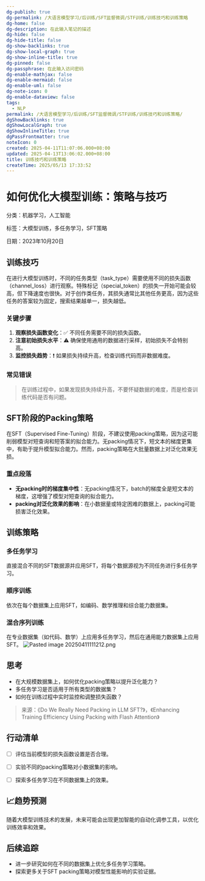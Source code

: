 ```yaml
---
dg-publish: true
dg-permalink: /大语言模型学习/后训练/SFT监督微调/STF训练/训练技巧和训练策略
dg-home: false
dg-description: 在此输入笔记的描述
dg-hide: false
dg-hide-title: false
dg-show-backlinks: true
dg-show-local-graph: true
dg-show-inline-title: true
dg-pinned: false
dg-passphrase: 在此输入访问密码
dg-enable-mathjax: false
dg-enable-mermaid: false
dg-enable-uml: false
dg-note-icon: 0
dg-enable-dataview: false
tags:
  - NLP
permalink: /大语言模型学习/后训练/SFT监督微调/STF训练/训练技巧和训练策略/
dgShowBacklinks: true
dgShowLocalGraph: true
dgShowInlineTitle: true
dgPassFrontmatter: true
noteIcon: 0
created: 2025-04-11T11:07:06.000+08:00
updated: 2025-04-13T13:06:02.000+08:00
title: 训练技巧和训练策略
createTime: 2025/05/13 17:33:52
---
```




# 如何优化大模型训练：策略与技巧
分类：机器学习，人工智能

标签：大模型训练，多任务学习，SFT策略

日期：2023年10月20日

## 训练技巧
在进行大模型训练时，不同的任务类型（task_type）需要使用不同的损失函数（channel_loss）进行观察。特殊标记（special_token）的损失一开始可能会较高，但下降速度也很快。对于创作类任务，其损失通常比其他任务更高，因为这些任务的答案较为固定，搜索结果越单一，损失越低。

### 关键步骤
1. **观察损失函数变化**：✅ 不同任务需要不同的损失函数。
2. **注意初始损失水平**：⚠ 确保使用通用的数据进行采样，初始损失不会特别高。
3. **监控损失趋势**：❗ 如果损失持续升高，检查训练代码而非数据难度。


### 常见错误
> 在训练过程中，如果发现损失持续升高，不要怀疑数据的难度，而是检查训练代码是否有问题。


## SFT阶段的Packing策略
在SFT（Supervised Fine-Tuning）阶段，不建议使用packing策略，因为这可能削弱模型对短查询和短答案的拟合能力。无packing情况下，短文本的梯度更集中，有助于提升模型拟合能力。然而，packing策略在大批量数据上对泛化效果无损。

### 重点段落
- **无packing时的梯度集中性**：无packing情况下，batch的梯度全是短文本的梯度，这增强了模型对短查询的拟合能力。
- **packing对泛化效果的影响**：在小数据量或特定困难的数据上，packing可能损害泛化效果。


## 训练策略

### 多任务学习
直接混合不同的SFT数据源并应用SFT，将每个数据源视为不同任务进行多任务学习。


### 顺序训练
依次在每个数据集上应用SFT，如编码、数学推理和综合能力数据集。


### 混合序列训练
在专业数据集（如代码、数学）上应用多任务学习，然后在通用能力数据集上应用SFT。
![Pasted image 20250411111212.png](/img/user/%E9%99%84%E4%BB%B6/Pasted%20image%2020250411111212.png)


## 思考
- 在大规模数据集上，如何优化packing策略以提升泛化能力？
- 多任务学习是否适用于所有类型的数据集？
- 如何在训练过程中实时监控和调整损失函数？

> 来源：《Do We Really Need Packing in LLM SFT?》，《Enhancing Training Efficiency Using Packing with Flash Attention》


## 行动清单
- [ ] 评估当前模型的损失函数设置是否合理。
- [ ] 实验不同的packing策略对小数据集的影响。
- [ ] 探索多任务学习在不同数据集上的效果。


## 📈趋势预测
随着大模型训练技术的发展，未来可能会出现更加智能的自动化调参工具，以优化训练效率和效果。


## 后续追踪
- 进一步研究如何在不同的数据集上优化多任务学习策略。
- 探索更多关于SFT packing策略对模型性能影响的实验证据。

